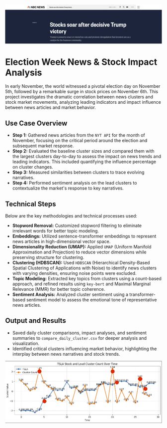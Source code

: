 <img src="news_headline.png">
<h1>Election Week News & Stock Impact Analysis</h1>

<p>In early November, the world witnessed a pivotal election day on November 5th, followed by a remarkable surge in stock prices on November 6th. This project investigates the dramatic correlation between news clusters and stock market movements, analyzing leading indicators and impact influence between news articles and market behavior.</p>

<h2>Use Case Overview</h2>
<ul>
    <li><strong>Step 1:</strong> Gathered news articles from the <code>NYT API</code> for the month of November, focusing on the critical period around the election and subsequent market response.</li>
    <li><strong>Step 2:</strong> Evaluated the baseline cluster sizes and compared them with the largest clusters day-to-day to assess the impact on news trends and leading indicators. This included quantifying the influence percentage on cluster changes.</li>
    <li><strong>Step 3:</strong> Measured similarities between clusters to trace evolving narratives.</li>
    <li><strong>Step 4:</strong> Performed sentiment analysis on the lead clusters to contextualize the market's response to key narratives.</li>
</ul>

<h2>Technical Steps</h2>
<p>Below are the key methodologies and technical processes used:</p>
<ul>
    <li><strong>Stopword Removal:</strong> Customized stopword filtering to eliminate irrelevant words for better topic modeling.</li>
    <li><strong>Embeddings:</strong> Utilized sentence-transformer embeddings to represent news articles in high-dimensional vector space.</li>
    <li><strong>Dimensionality Reduction (UMAP):</strong> Applied <code>UMAP</code> (Uniform Manifold Approximation and Projection) to reduce vector dimensions while preserving structure for clustering.</li>
    <li><strong>Clustering (HDBSCAN):</strong> Used <code>HDBSCAN</code> (Hierarchical Density-Based Spatial Clustering of Applications with Noise) to identify news clusters with varying densities, ensuring noise points were excluded.</li>
    <li><strong>Topic Modeling:</strong> Extracted key topics from clusters using a count-based approach, and refined results using <code>key-bert</code> and Maximal Marginal Relevance (MMR) for better topic coherence.</li>
    <li><strong>Sentiment Analysis:</strong> Analyzed cluster sentiment using a transformer-based sentiment model to assess the emotional tone of representative news articles.</li>
</ul>

<h2>Output and Results</h2>
<ul>
    <li>Saved daily cluster comparisons, impact analyses, and sentiment summaries to <code>compare_daily_cluster.csv</code> for deeper analysis and visualization.</li>
    <li>Identified critical clusters influencing market behavior, highlighting the interplay between news narratives and stock trends.</li>
</ul>
<img src="leading_indicator.png">
